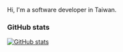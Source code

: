 Hi, I'm a software developer in Taiwan.
### GitHub stats

[![GitHub stats](https://github-readme-stats.vercel.app/api?username=CodeBears&theme=tokyonight)](https://github.com/anuraghazra/github-readme-stats)
